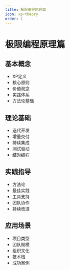 ```yaml
---
title: 极限编程原理篇
icon: xp-theory
order: 1
---
```


# 极限编程原理篇

## 基本概念
- XP定义
- 核心原则
- 价值观念
- 实践体系
- 方法论基础

## 理论基础
- 迭代开发
- 增量交付
- 持续集成
- 测试驱动
- 结对编程

## 实践指导
- 方法论
- 最佳实践
- 工具支持
- 团队协作
- 持续改进

## 应用场景
- 项目类型
- 团队规模
- 组织文化
- 技术栈
- 成功案例
